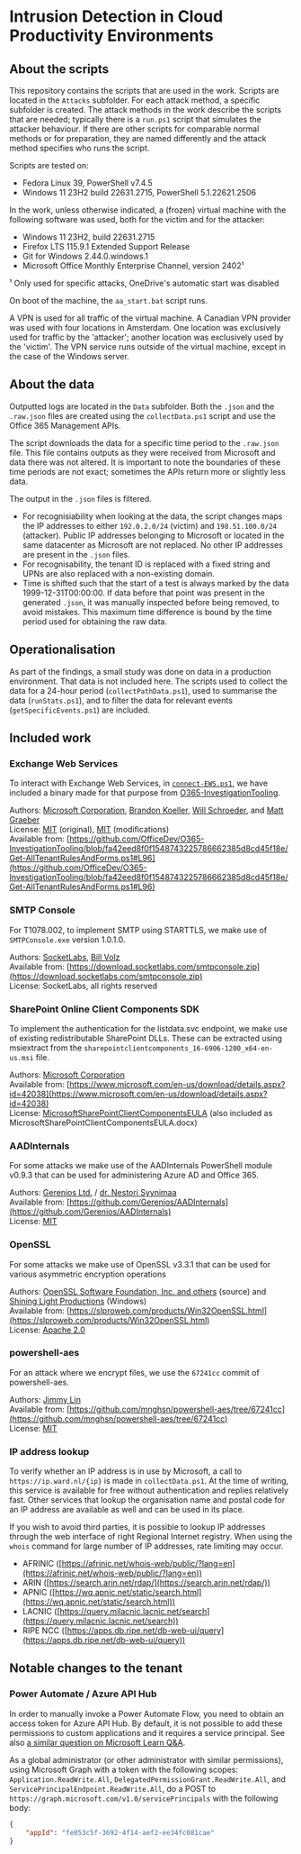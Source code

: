 # Intrusion Detection in Cloud Productivity Environments

## About the scripts
This repository contains the scripts that are used in the work. Scripts are located in the `Attacks` subfolder. For each attack method, a specific subfolder is created. The attack methods in the work describe the scripts that are needed; typically there is a `run.ps1` script that simulates the attacker behaviour. If there are other scripts for comparable normal methods or for preparation, they are named differently and the attack method specifies who runs the script.

Scripts are tested on:
- Fedora Linux 39, PowerShell v7.4.5
- Windows 11 23H2 build 22631.2715, PowerShell 5.1.22621.2506

In the work, unless otherwise indicated, a (frozen) virtual machine with the following software was used, both for the victim and for the attacker:
- Windows 11 23H2, build 22631.2715
- Firefox LTS 115.9.1 Extended Support Release
- Git for Windows 2.44.0.windows.1
- Microsoft Office Monthly Enterprise Channel, version 2402¹

¹ Only used for specific attacks, OneDrive's automatic start was disabled

On boot of the machine, the `aa_start.bat` script runs.

A VPN is used for all traffic of the virtual machine. A Canadian VPN provider was used with four locations in Amsterdam. One location was exclusively used for traffic by the 'attacker'; another location was exclusively used by the 'victim'. The VPN service runs outside of the virtual machine, except in the case of the Windows server.

## About the data
Outputted logs are located in the `Data` subfolder. Both the `.json` and the `.raw.json` files are created using the `collectData.ps1` script and use the Office 365 Management APIs.

The script downloads the data for a specific time period to the `.raw.json` file. This file contains outputs as they were received from Microsoft and data there was not altered. It is important to note the boundaries of these time periods are not exact; sometimes the APIs return more or slightly less data.

The output in the `.json` files is filtered. 
- For recognisiability when looking at the data, the script changes maps the IP addresses to either `192.0.2.0/24` (victim) and `198.51.100.0/24` (attacker). Public IP addresses belonging to Microsoft or located in the same datacenter as Microsoft are not replaced. No other IP addresses are present in the `.json` files.
- For recognisability, the tenant ID is replaced with a fixed string and UPNs are also replaced with a non-existing domain.
- Time is shifted such that the start of a test is always marked by the data 1999-12-31T00:00:00. If data before that point was present in the generated `.json`, it was manually inspected before being removed, to avoid mistakes. This maximum time difference is bound by the time period used for obtaining the raw data. 

## Operationalisation
As part of the findings, a small study was done on data in a production environment. That data is not included here. The scripts used to collect the data for a 24-hour period (`collectPathData.ps1`), used to summarise the data (`runStats.ps1`), and to filter the data for relevant events (`getSpecificEvents.ps1`) are included. 

## Included work

### Exchange Web Services
To interact with Exchange Web Services, in [`connect-EWS.ps1`](https://github.com/rinkp/id-cpe/blob/main/Attacks/APIs/connect-EWS.psm1#L11), we have included a binary made for that purpose from [O365-InvestigationTooling](https://github.com/OfficeDev/O365-InvestigationTooling/blob/fa42eed8f0f1548743225786662385d8cd45f18e/Get-AllTenantRulesAndForms.ps1#L96).

Authors: [Microsoft Corporation](https://github.com/OfficeDev), [Brandon Koeller](https://github.com/bkoeller), [Will Schroeder](https://github.com/harmj0y), and [Matt Graeber](https://github.com/mattifestation)<br/>
License: [MIT](https://github.com/OfficeDev/ews-managed-api/blob/25a393dbc68b420d25999bdf0a03c23d86412f57/license.txt) (original), [MIT](https://github.com/OfficeDev/O365-InvestigationTooling/blob/fa42eed8f0f1548743225786662385d8cd45f18e/LICENSE) (modifications)<br/>
Available from: [https://github.com/OfficeDev/O365-InvestigationTooling/blob/fa42eed8f0f1548743225786662385d8cd45f18e/Get-AllTenantRulesAndForms.ps1#L96](https://github.com/OfficeDev/O365-InvestigationTooling/blob/fa42eed8f0f1548743225786662385d8cd45f18e/Get-AllTenantRulesAndForms.ps1#L96)

### SMTP Console
For T1078.002, to implement SMTP using STARTTLS, we make use of `SMTPConsole.exe` version 1.0.1.0. 

Authors: [SocketLabs](https://github.com/socketlabs), [Bill Volz](https://github.com/BillVolz)<br/>
Available from: [https://download.socketlabs.com/smtpconsole.zip](https://download.socketlabs.com/smtpconsole.zip)<br/>
License: SocketLabs, all rights reserved

### SharePoint Online Client Components SDK
To implement the authentication for the listdata.svc endpoint, we make use of existing redistributable SharePoint DLLs. These can be extracted using msiextract from the `sharepointclientcomponents_16-6906-1200_x64-en-us.msi` file.

Authors: [Microsoft Corporation](https://microsoft.com)<br/>
Available from: [https://www.microsoft.com/en-us/download/details.aspx?id=42038](https://www.microsoft.com/en-us/download/details.aspx?id=42038)<br/>
License: [MicrosoftSharePointClientComponentsEULA](https://go.microsoft.com/fwlink/?LinkId=280198) (also included as MicrosoftSharePointClientComponentsEULA.docx)

### AADInternals
For some attacks we make use of the AADInternals PowerShell module v0.9.3 that can be used for administering Azure AD and Office 365.

Authors: [Gerenios Ltd.](https://gerenios.com) / [dr. Nestori Syynimaa](https://github.com/NestoriSyynimaa)<br/>
Available from: [https://github.com/Gerenios/AADInternals](https://github.com/Gerenios/AADInternals)<br/>
License: [MIT](https://github.com/Gerenios/AADInternals/blob/4b4ec88a16ff3af2cc35e87977fb0fa6fe5cba79/LICENSE.md)

### OpenSSL
For some attacks we make use of OpenSSL v3.3.1 that can be used for various asymmetric encryption operations

Authors: [OpenSSL Software Foundation, Inc. and others](https://github.com/openssl/openssl/blob/af403db090ee66715e81f0062d1ef614e8d921b5/AUTHORS.md) (source) and [Shining Light Productions](https://slproweb.com/products/Win32OpenSSL.html) (Windows)<br/>
Available from: [https://slproweb.com/products/Win32OpenSSL.html](https://slproweb.com/products/Win32OpenSSL.html)<br/>
License: [Apache 2.0](https://github.com/openssl/openssl/blob/036cbb6bbf30955abdcffaf6e52cd926d8d8ee75/LICENSE.txt)

### powershell-aes
For an attack where we encrypt files, we use the `67241cc` commit of powershell-aes.

Authors: [Jimmy Lin](https://github.com/mnghsn)<br/>
Available from: [https://github.com/mnghsn/powershell-aes/tree/67241cc](https://github.com/mnghsn/powershell-aes/tree/67241cc)<br/>
License: [MIT](https://github.com/mnghsn/powershell-aes/blob/67241ccf60aaaab2f59d159e6890c4d462656574/LICENSE.md)

### IP address lookup
To verify whether an IP address is in use by Microsoft, a call to `https://ip.ward.nl/{ip}` is made in `collectData.ps1`. At the time of writing, this service is available for free without authentication and replies relatively fast. Other services that lookup the organisation name and postal code for an IP address are available as well and can be used in its place.

If you wish to avoid third parties, it is possible to lookup IP addresses through the web interface of right Regional Internet registry. When using the `whois` command for large number of IP addresses, rate limiting may occur. 

- AFRINIC ([https://afrinic.net/whois-web/public/?lang=en](https://afrinic.net/whois-web/public/?lang=en))
- ARIN ([https://search.arin.net/rdap/](https://search.arin.net/rdap/))
- APNIC ([https://wq.apnic.net/static/search.html](https://wq.apnic.net/static/search.html))
- LACNIC ([https://query.milacnic.lacnic.net/search](https://query.milacnic.lacnic.net/search))
- RIPE NCC ([https://apps.db.ripe.net/db-web-ui/query](https://apps.db.ripe.net/db-web-ui/query))

## Notable changes to the tenant
### Power Automate / Azure API Hub
In order to manually invoke a Power Automate Flow, you need to obtain an access token for Azure API Hub. By default, it is not possible to add these permissions to custom applications and it requires a service principal. See also [a similar question on Microsoft Learn Q&A](https://learn.microsoft.com/en-us/answers/questions/1409369/could-not-grant-admin-consent-your-organization-do).

As a global administrator (or other administrator with similar permissions), using Microsoft Graph with a token with the following scopes: `Application.ReadWrite.All`, `DelegatedPermissionGrant.ReadWrite.All`, and `ServicePrincipalEndpoint.ReadWrite.All`, do a POST to `https://graph.microsoft.com/v1.0/servicePrincipals` with the following body:

```json
{
    "appId": "fe053c5f-3692-4f14-aef2-ee34fc081cae"
}
```

